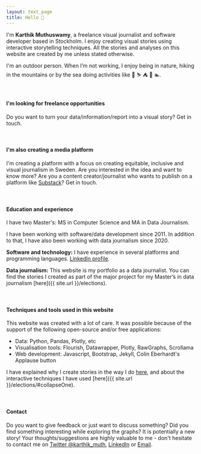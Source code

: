 ```yaml
---
layout: text_page
title: Hello 👋
---
```


I'm **Karthik Muthuswamy**, a freelance visual journalist and software developer based in Stockholm. I enjoy creating visual stories using
interactive storytelling techniques. All the stories and analyses on this website are created by me unless stated otherwise.

I'm an outdoor person. When I’m not working, I enjoy being in nature, hiking in the mountains or by the sea doing activities like 🧗 ⛷ ⛺️ 🛶 🏊.
<br><br><br>

#### I'm looking for freelance opportunities
Do you want to turn your data/information/report into a visual story? Get in touch.
<br><br><br>

#### I'm also creating a media platform
I'm creating a platform with a focus on creating equitable, inclusive and visual journalism in Sweden. Are you interested in the idea and want to know more? Are you a content creator/journalist who wants to publish on a platform like [Substack](substack.com)? Get in touch.
<br><br><br>

#### Education and experience
I have two Master's: MS in Computer Science and MA in Data Journalism.

I have been working with software/data development since 2011. In addition to that, I have also been working with data journalism since 2020.

**Software and technology:** I have experience in several platforms and programming languages. [LinkedIn profile](https://www.linkedin.com/in/papanash/).

**Data journalism:** This website is my portfolio as a data journalist. You can find the stories I created as part of the major project for my Master’s in data journalism [here]({{ site.url }}/elections).
<br><br><br>

#### Techniques and tools used in this website
This website was created with a lot of care. It was possible because of the support of the following open-source and/or free applications:
- Data: Python, Pandas, Plotly, etc
- Visualisation tools: Flourish, Datawrapper, Plotly, RawGraphs, Scrollama
- Web development: Javascript, Bootstrap, Jekyll, Colin Eberhardt's Applause button

I have explained why I create stories in the way I do [here](https://karthik-m.medium.com/a-picture-is-worth-a-thousand-words-whats-a-data-viz-worth-6ea3b0d5c66?source=friends_link&sk=60a827d05b1b5a41d5ae43c5c1911553), and about the interactive techniques I have used [here]({{ site.url }}/elections/#collapseOne).
<br><br><br>

#### Contact
Do you want to give feedback or just want to discuss something? Did you find something interesting while exploring the graphs? It is potentially a new story! Your thoughts/suggestions are highly valuable to me - don't hesitate to contact me on [Twitter @karthik_muth](https://twitter.com/karthik_muth), [LinkedIn](https://www.linkedin.com/in/papanash/) or [Email](mailto:papanash.1987@gmail.com).
